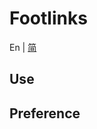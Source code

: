 # Footlinks

En | [简](https://github.com/DahaWong/obsidian-completed/blob/main/README_zh.md)

## Use


## Preference

